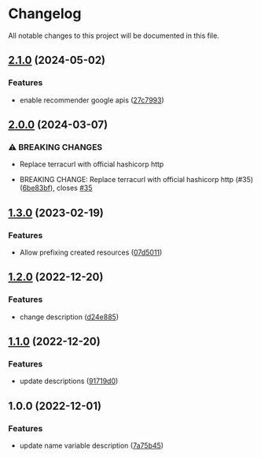 # Changelog

All notable changes to this project will be documented in this file.

## [2.1.0](https://github.com/gofireflyio/terraform-google-firefly-gcp-read-only/compare/v2.0.0...v2.1.0) (2024-05-02)


### Features

* enable recommender google apis ([27c7993](https://github.com/gofireflyio/terraform-google-firefly-gcp-read-only/commit/27c7993f43df2f0e42182ea4ba814bea0b55905a))

## [2.0.0](https://github.com/gofireflyio/terraform-google-firefly-gcp-read-only/compare/v1.4.0...v2.0.0) (2024-03-07)


### ⚠ BREAKING CHANGES

* Replace terracurl with official hashicorp http

* BREAKING CHANGE: Replace terracurl with official hashicorp http (#35) ([6be83bf](https://github.com/gofireflyio/terraform-google-firefly-gcp-read-only/commit/6be83bf58f03c8a5bf7ab15360b32163c2671320)), closes [#35](https://github.com/gofireflyio/terraform-google-firefly-gcp-read-only/issues/35)

## [1.3.0](https://github.com/gofireflyio/terraform-google-firefly-gcp-read-only/compare/v1.2.0...v1.3.0) (2023-02-19)


### Features

* Allow prefixing created resources ([07d5011](https://github.com/gofireflyio/terraform-google-firefly-gcp-read-only/commit/07d5011883b82daac751e16cb1342000d87a06f4))

## [1.2.0](https://github.com/gofireflyio/terraform-google-firefly-gcp-read-only/compare/v1.1.0...v1.2.0) (2022-12-20)


### Features

* change description ([d24e885](https://github.com/gofireflyio/terraform-google-firefly-gcp-read-only/commit/d24e885fae615b006edd06fd057a7e08d4d4000c))

## [1.1.0](https://github.com/gofireflyio/terraform-google-firefly-gcp-read-only/compare/v1.0.0...v1.1.0) (2022-12-20)


### Features

* update descriptions ([91719d0](https://github.com/gofireflyio/terraform-google-firefly-gcp-read-only/commit/91719d04de18475ebe46036b9dc95cdb14ad63f1))

## 1.0.0 (2022-12-01)


### Features

* update name variable description ([7a75b45](https://github.com/gofireflyio/terraform-google-firefly-gcp-read-only/commit/7a75b4540b1294e9d456b7310920b174d03ff361))
